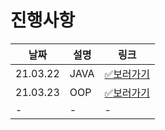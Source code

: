 # 진행사항

|날짜|설명|링크|
|------|---|---|
|21.03.22|JAVA|[✅보러가기](/04.Java/hsh/21.03.22.md)|
|21.03.23|OOP|[✅보러가기](/04.Java/hsh/21.03.23.md)|
|-|-|-|


